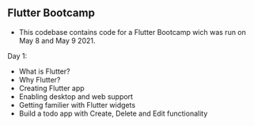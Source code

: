 ## Flutter Bootcamp
- This codebase contains code for a Flutter Bootcamp wich was run on May 8 and May 9 2021.

Day 1:
 - What is Flutter?
 - Why Flutter?
 - Creating Flutter app
 - Enabling desktop and web support
 - Getting familier with Flutter widgets
 - Build a todo app with Create, Delete and Edit functionality

